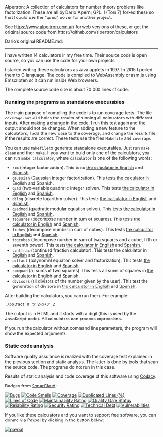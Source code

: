 
Alpertron: A collection of calculators for number theory problems like
factorization. These are all by Dario Alpern; GPL. I (Tom 7) forked
these so that I could use the "quad" solver for another project.

See https://www.alpertron.com.ar/ for web versions of these,
or get the original source code from https://github.com/alpertron/calculators



Dario's original README.md:

-------------------------------

I have written 14 calculators in my free time. Their source code is open source, so you can use the code for your own projects.

I started writing these calculators as Java applets in 1997. In 2015 I ported them to C language. The code is compiled to WebAssembly or asm.js using Emscripten so it can run inside Web browsers.

The complete source code size is about 70 000 lines of code.

### Running the programs as standalone executables

The main purpose of compiling the code is to run coverage tests. The file ``coverage.out.old`` holds the results of running all calculators with different inputs.
After making a change in the code, I run this test again and the output should not be changed. When adding a new feature to the calculators, I add the new case to the coverage, and change the results file if the results are correct.
These tests use the files ``Makefile`` and ``coverage``.

You can use ``Makefile`` to generate standalone executables. Just run ``make clean`` and then ``make``.
If you want to build only one of the calculators, you can run ``make calculator``, where ``calculator`` is one of the following words:

-   ``ecm`` (integer factorization). This tests [the calculator in English](https://www.alpertron.com.ar/ECM.HTM) and [Spanish](https://www.alpertron.com.ar/ECMC.HTM).
-   ``gaussian`` (Gaussian integer factorization). This tests [the calculator in English](https://www.alpertron.com.ar/GAUSSIAN.HTM) and [Spanish](https://www.alpertron.com.ar/GAUSIANO.HTM).
-   ``quad`` (two-variable quadratic integer solver). This tests [the calculator in English](https://www.alpertron.com.ar/QUAD.HTM) and [Spanish](https://www.alpertron.com.ar/CUAD.HTM).
-   ``dilog`` (discrete logarithm solver). This tests [the calculator in English](https://www.alpertron.com.ar/DILOG.HTM) and [Spanish](https://www.alpertron.com.ar/LOGDI.HTM).
-   ``quadmod`` (quadratic modular equation solver). This tests [the calculator in English](https://www.alpertron.com.ar/QUADMOD.HTM) and [Spanish](https://www.alpertron.com.ar/CUADMOD.HTM).
-   ``fsquares`` (decompose number in sum of squares). This tests [the calculator in English](https://www.alpertron.com.ar/FSQUARES.HTM) and [Spanish](https://www.alpertron.com.ar/SUMCUAD.HTM).
-   ``fcubes`` (decompose number in sum of cubes). This tests [the calculator in English](https://www.alpertron.com.ar/FCUBES.HTM) and [Spanish](https://www.alpertron.com.ar/SUMCUBOS.HTM).
-   ``tsqcubes`` (decompose number in sum of two squares and a cube, fifth or seventh power). This tests [the calculator in English](https://www.alpertron.com.ar/TSQCUBES.HTM) and [Spanish](https://www.alpertron.com.ar/TCUADCUB.HTM).
-   ``contfrac`` (continued fraction calculator). This tests [the calculator in English](https://www.alpertron.com.ar/CONTFRAC.HTM) and [Spanish](https://www.alpertron.com.ar/FRACCONT.HTM).
-   ``polfact`` (polynomial equation solver and factorization). This tests [the calculator in English](https://www.alpertron.com.ar/FACTPOL.HTM) and [Spanish](https://www.alpertron.com.ar/POLFACT.HTM).
-   ``sumquad`` (all sums of two squares). This tests all sums of squares in [the calculator in English](https://www.alpertron.com.ar/ECM.HTM) and [Spanish](https://www.alpertron.com.ar/ECMC.HTM).
-   ``divisors`` (all divisors of the number given by the user). This test the generation of divisors in [the calculator in English](https://www.alpertron.com.ar/ECM.HTM) and [Spanish](https://www.alpertron.com.ar/ECMC.HTM).

After building the calculators, you can run them. For example:

``./polfact 0 "x^2+x+3" 2``

The output is in HTML and it starts with a digit (this is used by the JavaScript code).
All calculators can process expressions.

If you run the calculator without command line parameters, the program will show the expected arguments.

### Static code analysis

Software quality assurance is realized with the coverage test explained in the previous section and static analysis. The latter is done by tools that scan the source code. The programs do not run in this case.

Results of static analysis and code coverage of this software using [Codacy](https://app.codacy.com/gh/alpertron/calculators/dashboard).

Badges from [SonarCloud](https://sonarcloud.io/summary/overall?id=alpertron_calculators):

[![Bugs](https://sonarcloud.io/api/project_badges/measure?project=alpertron_calculators&metric=bugs)](https://sonarcloud.io/dashboard?id=alpertron_calculators)
[![Code Smells](https://sonarcloud.io/api/project_badges/measure?project=alpertron_calculators&metric=code_smells)](https://sonarcloud.io/dashboard?id=alpertron_calculators)
[![Coverage](https://sonarcloud.io/api/project_badges/measure?project=alpertron_calculators&metric=coverage)](https://sonarcloud.io/dashboard?id=alpertron_calculators)
[![Duplicated Lines (%)](https://sonarcloud.io/api/project_badges/measure?project=alpertron_calculators&metric=duplicated_lines_density)](https://sonarcloud.io/dashboard?id=alpertron_calculators)
[![Lines of Code](https://sonarcloud.io/api/project_badges/measure?project=alpertron_calculators&metric=ncloc)](https://sonarcloud.io/dashboard?id=alpertron_calculators)
[![Maintainability Rating](https://sonarcloud.io/api/project_badges/measure?project=alpertron_calculators&metric=sqale_rating)](https://sonarcloud.io/dashboard?id=alpertron_calculators)
[![Quality Gate Status](https://sonarcloud.io/api/project_badges/measure?project=alpertron_calculators&metric=alert_status)](https://sonarcloud.io/dashboard?id=alpertron_calculators)
[![Reliability Rating](https://sonarcloud.io/api/project_badges/measure?project=alpertron_calculators&metric=reliability_rating)](https://sonarcloud.io/dashboard?id=alpertron_calculators)
[![Security Rating](https://sonarcloud.io/api/project_badges/measure?project=alpertron_calculators&metric=security_rating)](https://sonarcloud.io/dashboard?id=alpertron_calculators)
[![Technical Debt](https://sonarcloud.io/api/project_badges/measure?project=alpertron_calculators&metric=sqale_index)](https://sonarcloud.io/dashboard?id=alpertron_calculators)
[![Vulnerabilities](https://sonarcloud.io/api/project_badges/measure?project=alpertron_calculators&metric=vulnerabilities)](https://sonarcloud.io/dashboard?id=alpertron_calculators)

If you like these calculators and you want to support free software, you can donate via Paypal by clicking in the button below:

[![paypal](https://www.paypalobjects.com/en_US/i/btn/btn_donateCC_LG.gif)](https://www.paypal.com/cgi-bin/webscr?cmd=_s-xclick&hosted_button_id=MR65QPWZM5JT6)
